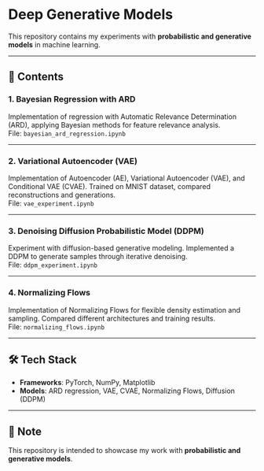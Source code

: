 # Deep Generative Models

This repository contains my experiments with **probabilistic and generative models** in machine learning.

---

## 📂 Contents

### 1. Bayesian Regression with ARD
Implementation of regression with Automatic Relevance Determination (ARD), applying Bayesian methods for feature relevance analysis.  
File: `bayesian_ard_regression.ipynb`

---

### 2. Variational Autoencoder (VAE)
Implementation of Autoencoder (AE), Variational Autoencoder (VAE), and Conditional VAE (CVAE). Trained on MNIST dataset, compared reconstructions and generations.  
File: `vae_experiment.ipynb`

---

### 3. Denoising Diffusion Probabilistic Model (DDPM)
Experiment with diffusion-based generative modeling. Implemented a DDPM to generate samples through iterative denoising.  
File: `ddpm_experiment.ipynb`

---

### 4. Normalizing Flows
Implementation of Normalizing Flows for flexible density estimation and sampling. Compared different architectures and training results.  
File: `normalizing_flows.ipynb`

---

## 🛠 Tech Stack
- **Frameworks**: PyTorch, NumPy, Matplotlib  
- **Models**: ARD regression, VAE, CVAE, Normalizing Flows, Diffusion (DDPM)

---

## 📌 Note
This repository is intended to showcase my work with **probabilistic and generative models**.
